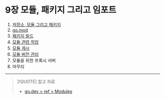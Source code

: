 # 9장 모듈, 패키지 그리고 임포트

1. [저장소, 모듈 그리고 패키지](9.1.md)
2. [go.mod](9.2.md)
3. [패키지 빌드](9.3.md)
4. [모듈 관련 작업](section04/README.md)
5. [모듈 게시](9.5.md)
6. [모듈 버전 관리](9.6.md)
7. 모듈을 위한 프록시 서버
8. 마무리

---

> [!QUOTE] 참고 자료
>
> - [go.dev > ref > Modules](https://go.dev/ref/mod)
